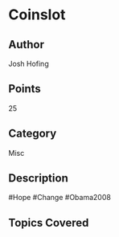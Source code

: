 # Coinslot
## Author
Josh Hofing
## Points
25
## Category
Misc
## Description
\#Hope \#Change \#Obama2008
## Topics Covered

